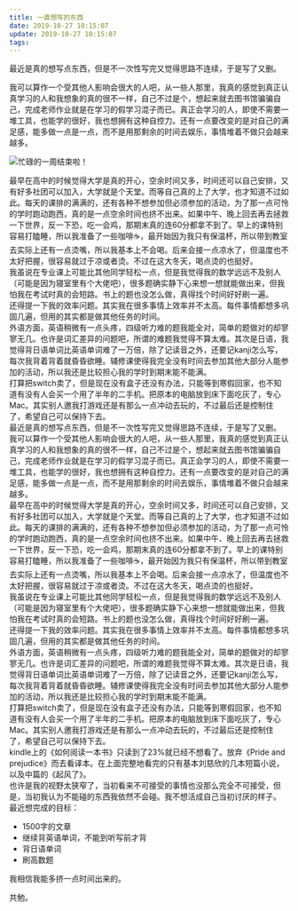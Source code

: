 ```yaml
---
title: 一直想写的东西
date: 2019-10-27 10:15:07
update: 2019-10-27 10:15:07
tags:
---
```

最近是真的想写点东西，但是不一次性写完又觉得思路不连续，于是写了又删。

<!-- more -->

我可以算作一个受其他人影响会很大的人吧，从一些人那里，我真的感觉到真正认真学习的人和我想象的真的很不一样，自己不过是个，想起来就去图书馆骗骗自己，完成老师作业就是在学习的假学习混子而已。真正会学习的人，即使不需要一堆工具，也能学的很好，我也想拥有这种自控力。还有一点要改变的是对自己的满足感，能多做一点是一点，而不是用那剩余的时间去娱乐，事情堆着不做只会越来越多。  

![忙碌的一周结束啦！](https://sheey-blog-resources.oss-cn-hangzhou.aliyuncs.com/images/screenshot.png)

最早在高中的时候觉得大学是真的开心，空余时间又多，时间还可以自己安排，又有好多社团可以加入，大学就是个天堂。而等自己真的上了大学，也才知道不过如此。每天的课排的满满的，还有各种不想参加但必须参加的活动，为了那一点可怜的学时跑动跑西，真的是一点空余时间也挤不出来。如果中午、晚上回去再去拯救一下世界，反一下恐，吃一会鸡，那期末真的连60分都拿不到了。早上的课特别容易打瞌睡，所以我准备了一些咖啡☕，最开始因为我只有保温杯，所以带到教室去实际上还有一点烫嘴，所以我基本上不会喝。后来会接一点凉水了，但温度也不太好把握，很容易就过于凉或者烫。不过在这大冬天，喝点烫的也挺好。  
我虽说在专业课上可能比其他同学轻松一点，但是我觉得我的数学远远不及别人（可能是因为寝室里有个大佬吧），很多题确实静下心来想一想就能做出来，但我怕我在考试时真的会短路。书上的题也没怎么做，真得找个时间好好刷一遍。  
还得提一下我的效率问题。其实我在很多事情上效率并不太高。每件事情都想多巩固几遍，但用的其实都是做其他任务的时间。  
外语方面，英语稍微有一点头疼，四级听力难的题我能全对，简单的题做对的却寥寥无几。也许是词汇差异的问题吧，所谓的难题我觉得不算太难。其次是日语，我觉得背日语单词比英语单词难了一万倍，除了记读音之外，还要记kanji怎么写，每次我背着背着就昏昏欲睡。辅修课使得我完全没有时间去参加其他大部分人能参加的活动，所以我还是比较担心我的学时到期末能不能满。  
打算把switch卖了，但是现在没有盒子还没有办法，只能等到寒假回家，也不知道有没有人会买一个用了半年的二手机。把原本的电脑放到床下面吃灰了，专心Mac。其实别人邀我打游戏还是有那么一点冲动去玩的，不过最后还是控制住了，希望自己可以保持下去。  
最近是真的想写点东西，但是不一次性写完又觉得思路不连续，于是写了又删。  
我可以算作一个受其他人影响会很大的人吧，从一些人那里，我真的感觉到真正认真学习的人和我想象的真的很不一样，自己不过是个，想起来就去图书馆骗骗自己，完成老师作业就是在学习的假学习混子而已。真正会学习的人，即使不需要一堆工具，也能学的很好，我也想拥有这种自控力。还有一点要改变的是对自己的满足感，能多做一点是一点，而不是用那剩余的时间去娱乐，事情堆着不做只会越来越多。  
最早在高中的时候觉得大学是真的开心，空余时间又多，时间还可以自己安排，又有好多社团可以加入，大学就是个天堂。而等自己真的上了大学，也才知道不过如此。每天的课排的满满的，还有各种不想参加但必须参加的活动，为了那一点可怜的学时跑动跑西，真的是一点空余时间也挤不出来。如果中午、晚上回去再去拯救一下世界，反一下恐，吃一会鸡，那期末真的连60分都拿不到了。早上的课特别容易打瞌睡，所以我准备了一些咖啡☕，最开始因为我只有保温杯，所以带到教室去实际上还有一点烫嘴，所以我基本上不会喝。后来会接一点凉水了，但温度也不太好把握，很容易就过于凉或者烫。不过在这大冬天，喝点烫的也挺好。  
我虽说在专业课上可能比其他同学轻松一点，但是我觉得我的数学远远不及别人（可能是因为寝室里有个大佬吧），很多题确实静下心来想一想就能做出来，但我怕我在考试时真的会短路。书上的题也没怎么做，真得找个时间好好刷一遍。  
还得提一下我的效率问题。其实我在很多事情上效率并不太高。每件事情都想多巩固几遍，但用的其实都是做其他任务的时间。  
外语方面，英语稍微有一点头疼，四级听力难的题我能全对，简单的题做对的却寥寥无几。也许是词汇差异的问题吧，所谓的难题我觉得不算太难。其次是日语，我觉得背日语单词比英语单词难了一万倍，除了记读音之外，还要记kanji怎么写，每次我背着背着就昏昏欲睡。辅修课使得我完全没有时间去参加其他大部分人能参加的活动，所以我还是比较担心我的学时到期末能不能满。  
打算把switch卖了，但是现在没有盒子还没有办法，只能等到寒假回家，也不知道有没有人会买一个用了半年的二手机。把原本的电脑放到床下面吃灰了，专心Mac。其实别人邀我打游戏还是有那么一点冲动去玩的，不过最后还是控制住了，希望自己可以保持下去。  
kindle上的《如何阅读一本书》只读到了23%就已经不想看了。放弃《Pride and prejudice》而去看译本。在上面完整地看完的只有基本刘慈欣的几本短篇小说，以及中篇的《起风了》。  
也许是我的视野太狭窄了，当初看来不可接受的事情也没那么完全不可接受，但是，当初我认为不能碰的东西我依然不会碰。我不想活成自己当初讨厌的样子。
最近想完成的目标：  
- 1500字的文章
- 继续背英语单词，不能到听写前才背
- 背日语单词
- 刷高数题

我相信我能多挤一点时间出来的。

共勉。